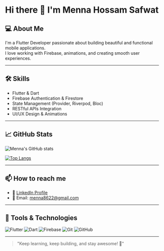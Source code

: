 # Hi there 👋 I'm Menna Hossam Safwat

## 💻 About Me
I'm a Flutter Developer passionate about building beautiful and functional mobile applications.  
I love working with Firebase, animations, and creating smooth user experiences.

---

## 🛠 Skills
- Flutter & Dart
- Firebase Authentication & Firestore
- State Management (Provider, Riverpod, Bloc)
- RESTful APIs Integration
- UI/UX Design & Animations

---

## 📈 GitHub Stats
![Menna's GitHub stats](https://github-readme-stats.vercel.app/api?username=01090568252&show_icons=true&theme=radical)

[![Top Langs](https://github-readme-stats.vercel.app/api/top-langs/?username=01090568252&layout=compact&theme=radical)](https://github.com/01090568252/github-readme-stats)

---

## 📫 How to reach me
- 💼 [LinkedIn Profile](https://www.linkedin.com/in/menna-hossam-008a41256/)
- 📧 Email: menna8622@gmail.com

---

## 🚀 Tools & Technologies
![Flutter](https://img.shields.io/badge/Flutter-02569B?style=for-the-badge&logo=flutter&logoColor=white)
![Dart](https://img.shields.io/badge/Dart-0175C2?style=for-the-badge&logo=dart&logoColor=white)
![Firebase](https://img.shields.io/badge/Firebase-FFCA28?style=for-the-badge&logo=firebase&logoColor=black)
![Git](https://img.shields.io/badge/Git-F05032?style=for-the-badge&logo=git&logoColor=white)
![GitHub](https://img.shields.io/badge/GitHub-181717?style=for-the-badge&logo=github&logoColor=white)

---

> "Keep learning, keep building, and stay awesome! 🚀"
